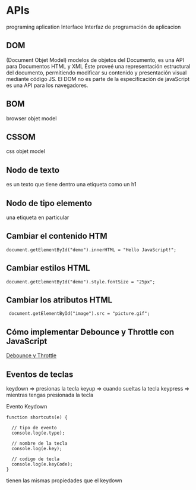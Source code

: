# APIs

   programing aplication Interface
   Interfaz de programación de aplicacion

## DOM

  (Document Objet Model) modelos de objetos del Documento, es una API para Documentos HTML y XML
  Éste proveé una representación estructural del documento, permitiendo modificar su contenido y presentación visual mediante código JS.
  El DOM no es parte de la especificación de javaScript es una API  para los navegadores.

## BOM

  browser objet model

## CSSOM

  css objet model

## Nodo de texto

  es un texto que tiene dentro una etiqueta como un h1

## Nodo de tipo elemento

  una etiqueta en particular

## Cambiar el contenido HTM

    document.getElementById("demo").innerHTML = "Hello JavaScript!";

## Cambiar estilos HTML

    document.getElementById("demo").style.fontSize = "25px";

## Cambiar los atributos HTML

     document.getElementById("image").src = "picture.gif";

## Cómo implementar Debounce y Throttle con JavaScript

  [Debounce y Throttle](https://www.youtube.com/watch?v=myEsMzsJEFg&list=PLvq-jIkSeTUZ6QgYYO3MwG9EMqC-KoLXA&index=75)

## Eventos de teclas

  keydown => presionas la tecla
  keyup => cuando sueltas la tecla
  keypress => mientras tengas presionada la tecla

  Evento Keydown

    function shortcuts(e) {

      // tipo de evento
      console.log(e.type);

      // nombre de la tecla
      console.log(e.key);

      // codigo de tecla
      console.log(e.keyCode);
    }

  tienen las mismas propiedades que el keydown
